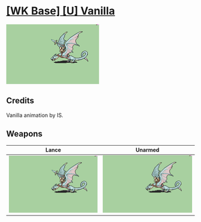 # [\[WK Base\] \[U\] Vanilla](./)

<img src="./2.%20Lance/Lance_000.png" alt="[WK Base] [U] Vanilla standing" />

## Credits

Vanilla animation by IS.

## Weapons


|Lance |Unarmed |
|  :---: | :---: |
| <img alt="Lance animation" src="./2.%20Lance/Lance.gif" /> | <img alt="Unarmed animation" src="./8.%20Unarmed/Unarmed.gif" /> |
